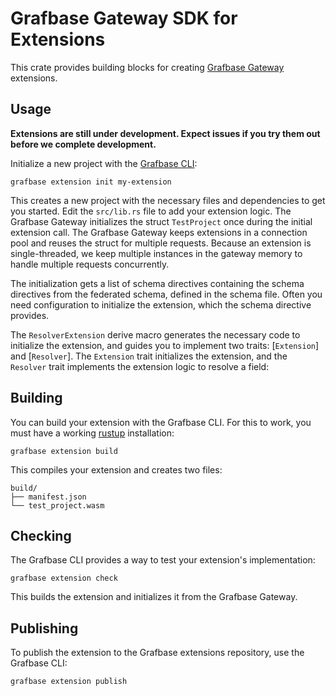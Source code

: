 # Grafbase Gateway SDK for Extensions

This crate provides building blocks for creating [Grafbase Gateway](https://grafbase.com/docs/reference/gateway/installation) extensions.

## Usage

**Extensions are still under development. Expect issues if you try them out before we complete development.**

Initialize a new project with the [Grafbase CLI](https://grafbase.com/docs/reference/grafbase-cli):

```bash,no_run
grafbase extension init my-extension
```

This creates a new project with the necessary files and dependencies to get you started. Edit the `src/lib.rs` file to add your extension logic. The Grafbase Gateway initializes the struct `TestProject` once during the initial extension call. The Grafbase Gateway keeps extensions in a connection pool and reuses the struct for multiple requests. Because an extension is single-threaded, we keep multiple instances in the gateway memory to handle multiple requests concurrently.

The initialization gets a list of schema directives containing the schema directives from the federated schema, defined in the schema file. Often you need configuration to initialize the extension, which the schema directive provides.

The `ResolverExtension` derive macro generates the necessary code to initialize the extension, and guides you to implement two traits: [`Extension`] and [`Resolver`]. The `Extension` trait initializes the extension, and the `Resolver` trait implements the extension logic to resolve a field:

## Building

You can build your extension with the Grafbase CLI. For this to work, you must have a working [rustup](https://rustup.rs/) installation:

```bash,ignore
grafbase extension build
```

This compiles your extension and creates two files:

```ignore
build/
├── manifest.json
└── test_project.wasm
```

## Checking

The Grafbase CLI provides a way to test your extension's implementation:

```bash,ignore
grafbase extension check
```

This builds the extension and initializes it from the Grafbase Gateway.

## Publishing

To publish the extension to the Grafbase extensions repository, use the Grafbase CLI:

```bash,ignore
grafbase extension publish
```
